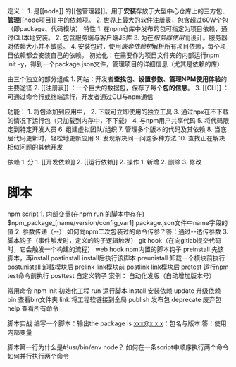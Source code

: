 定义：
	1. 是[[node]] 的[[包管理器]]。用于**安装**存放于大型中心仓库上的三方包、**管理**[[node项目]] 中的依赖项。
	2. 世界上最大的软件注册表，包含超过60W个包（即package、代码模块）
特性
	1. 在npm仓库中发布的包可指定为项目依赖，通过CLI本地安装。
	2. 包含服务端与客户端JS库
	3. 为在*服务器使用*而设计。服务器对依赖大小并不敏感。
	4. 安装包时，使用*嵌套依赖树*解析所有项目依赖，每个项目依赖都会安装自己的依赖。
初始化：在需要作为项目文件夹的内部运行npm init -y，得到一个package.json文件，管理项目的详细信息（尤其是依赖的库）

由三个独立的部分组成
	1. 网站：开发者**查找包**、**设置参数**、**管理NPM使用体验**的主要途径
	2. [[注册表]] ：一个巨大的数据包，保存了每个**包的信息**。
	3. [[CLI]] ：可通过命令行或终端运行，开发者通过CLI与npm通信

功能：
	1. 将包添加到应用中，
	2. 下载可立即使用的独立工具
	3. 通过npx在不下载的情况下运行包（只加载到内存中，不下载）
	4. 与npm用户共享代码
	5. 将代码限定到特定开发人员
	6. 组建虚拟团队/组织
	7. 管理多个版本的代码及其依赖
	8. 当底层代码更新时，轻松地更新应用
	9. 发现解决同一问题多种方法
	10. 查找正在解决相似问题的其他开发

依赖
	1. 分
		1. [[开发依赖]] 
		2. [[运行依赖]] 
	2. 操作
		1. 新增
		2. 删除
		3. 修改
# 脚本
npm script
	1. 内部变量(在npm run 的脚本中存在)
		$npm_package_[name/version/config_var1]  package.json文件中name字段的值
	2. 参数传递（--）
		如何向npm二次包装过的命令传参？答：通过--透传参数
	3. 脚本钩子（事件触发时，定义的钩子逻辑触发）
		git hook（在向gitlab提交代码时，它会触发一个构建的流程）
		web hook
		npm内置的脚本钩子
			preinstall  先该脚本，再install
			postinstall  install后执行该脚本
			preunistall  卸载一个模块前执行
			postunistall  卸载模块后 
			prelink link模块前
			postlink link模块后
			pretest  运行npm test命令前执行
			posttest
		自定义钩子
			案例：
				自动化发版（自动增加版本号）

常用命令
	npm
		init 初始化工程
		run 运行脚本
		install 安装依赖
		update 升级依赖
		bin 查看bin文件夹
		link 将工程软链接到全局
		publish 发布包
		deprecate 废弃包
		help 查看所有命令

脚本实战
编写一个脚本：输出the package is xxx@x.x.x：包名与版本
答：使用内部变量

脚本第一行为什么是#!usr/bin/env node？
如何在一条script中顺序执行两个命令
如何并行执行两个命令